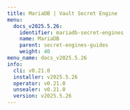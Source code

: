 ```yaml
---
title: MariaDB | Vault Secret Engine
menu:
  docs_v2025.5.26:
    identifier: mariadb-secret-engines
    name: MariaDB
    parent: secret-engines-guides
    weight: 40
menu_name: docs_v2025.5.26
info:
  cli: v0.21.0
  installer: v2025.5.26
  operator: v0.21.0
  unsealer: v0.21.0
  version: v2025.5.26
---
```


